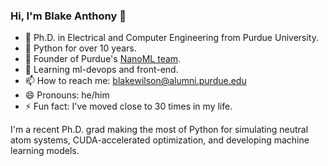 <!--
**Btrainwilson/btrainwilson** is a ✨ _special_ ✨ repository because its `README.md` (this file) appears on your GitHub profile.

Here are some ideas to get you started:

- 🔭 I’m currently working on
- 🌱 I’m currently learning ...
- 👯 I’m looking to collaborate on ...
- 🤔 I’m looking for help with ...
- 💬 Ask me about ...
- 📫 How to reach me: ...
- 😄 Pronouns: ...
- ⚡ Fun fact: ...
-->

### Hi, I'm Blake Anthony 👋

- 📜 Ph.D. in Electrical and Computer Engineering from Purdue University.
- 🐍 Python for over 10 years.
- 🚂 Founder of Purdue's [NanoML team](https://nanoml.org/).
- 🌱 Learning ml-devops and front-end.
- 📫 How to reach me: blakewilson@alumni.purdue.edu
- 😄 Pronouns: he/him
- ⚡ Fun fact: I've moved close to 30 times in my life.

I'm a recent Ph.D. grad making the most of Python for simulating neutral atom systems, CUDA-accelerated optimization, and developing machine learning models.
